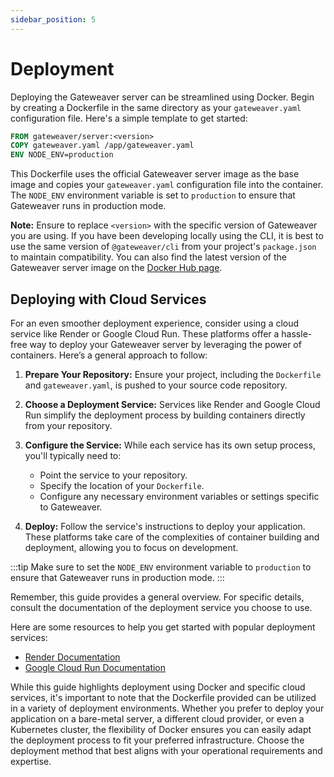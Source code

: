 ```yaml
---
sidebar_position: 5
---
```


# Deployment

Deploying the Gateweaver server can be streamlined using Docker. Begin by creating a Dockerfile in the same directory as your `gateweaver.yaml` configuration file. Here's a simple template to get started:

```Dockerfile title="Dockerfile"
FROM gateweaver/server:<version>
COPY gateweaver.yaml /app/gateweaver.yaml
ENV NODE_ENV=production
```

This Dockerfile uses the official Gateweaver server image as the base image and copies your `gateweaver.yaml` configuration file into the container. The `NODE_ENV` environment variable is set to `production` to ensure that Gateweaver runs in production mode.

**Note:** Ensure to replace `<version>` with the specific version of Gateweaver you are using. If you have been developing locally using the CLI, it is best to use the same version of `@gateweaver/cli` from your project's `package.json` to maintain compatibility. You can also find the latest version of the Gateweaver server image on the [Docker Hub page](https://hub.docker.com/r/gateweaver/server).

## Deploying with Cloud Services

For an even smoother deployment experience, consider using a cloud service like Render or Google Cloud Run. These platforms offer a hassle-free way to deploy your Gateweaver server by leveraging the power of containers. Here’s a general approach to follow:

1. **Prepare Your Repository:** Ensure your project, including the `Dockerfile` and `gateweaver.yaml`, is pushed to your source code repository.

2. **Choose a Deployment Service:** Services like Render and Google Cloud Run simplify the deployment process by building containers directly from your repository.

3. **Configure the Service:** While each service has its own setup process, you'll typically need to:

   - Point the service to your repository.
   - Specify the location of your `Dockerfile`.
   - Configure any necessary environment variables or settings specific to Gateweaver.

4. **Deploy:** Follow the service's instructions to deploy your application. These platforms take care of the complexities of container building and deployment, allowing you to focus on development.

:::tip
Make sure to set the `NODE_ENV` environment variable to `production` to ensure that Gateweaver runs in production mode.
:::

Remember, this guide provides a general overview. For specific details, consult the documentation of the deployment service you choose to use.

Here are some resources to help you get started with popular deployment services:

- [Render Documentation](https://docs.render.com/docker#getting-started-with-docker-containers)
- [Google Cloud Run Documentation](https://cloud.google.com/run/docs/continuous-deployment-with-cloud-build)

While this guide highlights deployment using Docker and specific cloud services, it's important to note that the Dockerfile provided can be utilized in a variety of deployment environments. Whether you prefer to deploy your application on a bare-metal server, a different cloud provider, or even a Kubernetes cluster, the flexibility of Docker ensures you can easily adapt the deployment process to fit your preferred infrastructure. Choose the deployment method that best aligns with your operational requirements and expertise.
